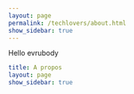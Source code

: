 ```yaml
---
layout: page
permalink: /techlovers/about.html
show_sidebar: true
---
```


Hello evrubody


```yml
title: A propos
layout: page
show_sidebar: true
```